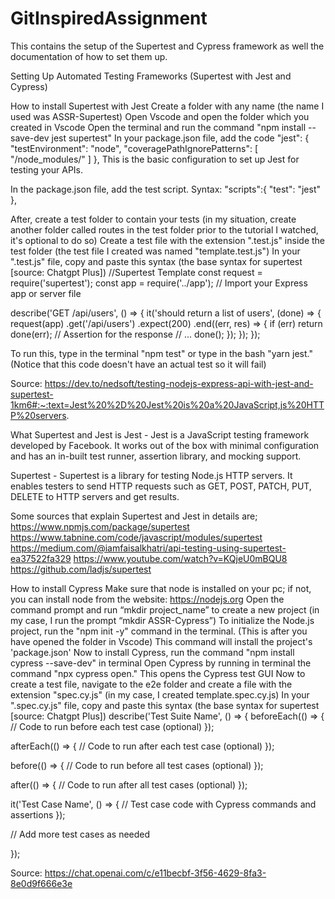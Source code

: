 # GitInspiredAssignment
This contains the setup of the Supertest and Cypress framework as well the documentation of how to set them up.

Setting Up Automated Testing Frameworks (Supertest with Jest and Cypress)

How to install Supertest with Jest 
Create a folder with any name (the name I used was ASSR-Supertest)
Open Vscode and open the folder which you created in Vscode 
Open the terminal and run the command "npm install --save-dev jest supertest"
In your package.json file, add the code 
"jest": {
    "testEnvironment": "node",
    "coveragePathIgnorePatterns": [
      "/node_modules/"
    ]
 },
This is the basic configuration to set up Jest for testing your APIs.

 In the package.json file, add the test script.
    Syntax: "scripts":{
                        "test": "jest"
                  },

After, create a test folder to contain your tests (in my situation, create another folder called routes in the test folder prior to the tutorial I watched, it's optional to do so)
Create a test file with the extension ".test.js" inside the test folder (the test file I created was named "template.test.js")
In your ".test.js" file, copy and paste this syntax (the base syntax for supertest [source: Chatgpt Plus]) 
//Supertest Template
const request = require('supertest');
const app = require('../app'); // Import your Express app or server file

describe('GET /api/users', () => {
  it('should return a list of users', (done) => {
    request(app)
      .get('/api/users')
      .expect(200)
      .end((err, res) => {
        if (err) return done(err);
        // Assertion for the response
        // ...
        done();
      });
  });
});

To run this, type in the terminal "npm test" or type in the bash "yarn jest." (Notice that this code doesn't have an actual test so it will fail)

Source: https://dev.to/nedsoft/testing-nodejs-express-api-with-jest-and-supertest-1km6#:~:text=Jest%20%2D%20Jest%20is%20a%20JavaScript,js%20HTTP%20servers.

What Supertest and Jest is
Jest - Jest is a JavaScript testing framework developed by Facebook. It works out of the box with minimal configuration and has an in-built test runner, assertion library, and mocking support.

Supertest - Supertest is a library for testing Node.js HTTP servers. It enables testers to send HTTP requests such as GET, POST, PATCH, PUT, DELETE to HTTP servers and get results.

Some sources that explain Supertest and Jest in details are;
https://www.npmjs.com/package/supertest
https://www.tabnine.com/code/javascript/modules/supertest
https://medium.com/@iamfaisalkhatri/api-testing-using-supertest-ea37522fa329
https://www.youtube.com/watch?v=KQjeU0mBQU8
https://github.com/ladjs/supertest







How to install Cypress
Make sure that node is installed on your pc; if not, you can install node from the website: https://nodejs.org
Open the command prompt and run “mkdir project_name” to create a new project (in my case, I run the prompt “mkdir ASSR-Cypress”)
To initialize the Node.js project, run the "npm init -y" command in the terminal. (This is after you have opened the folder in Vscode) 
This command will install the project's 'package.json'
Now to install Cypress, run the command "npm install cypress --save-dev" in terminal
Open Cypress by running in terminal the command "npx cypress open." This opens the Cypress test GUI
Now to create a test file, navigate to the e2e folder and create a file with the extension "spec.cy.js" (in my case, I created template.spec.cy.js)
 In your ".spec.cy.js" file, copy and paste this syntax (the base syntax for supertest [source: Chatgpt Plus])
 describe('Test Suite Name', () => {
  beforeEach(() => {
    // Code to run before each test case (optional)
  });

  afterEach(() => {
    // Code to run after each test case (optional)
  });

  before(() => {
    // Code to run before all test cases (optional)
  });

  after(() => {
    // Code to run after all test cases (optional)
  });

  it('Test Case Name', () => {
    // Test case code with Cypress commands and assertions
  });

  // Add more test cases as needed

});

Source:
https://chat.openai.com/c/e11becbf-3f56-4629-8fa3-8e0d9f666e3e
